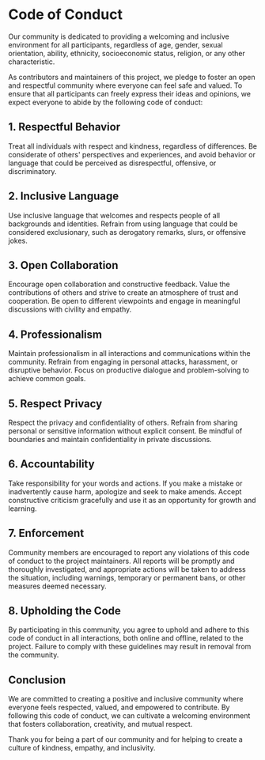# Code of Conduct

Our community is dedicated to providing a welcoming and inclusive environment for all participants, regardless of age, gender, sexual orientation, ability, ethnicity, socioeconomic status, religion, or any other characteristic.

As contributors and maintainers of this project, we pledge to foster an open and respectful community where everyone can feel safe and valued. To ensure that all participants can freely express their ideas and opinions, we expect everyone to abide by the following code of conduct:

## 1. Respectful Behavior

Treat all individuals with respect and kindness, regardless of differences. Be considerate of others' perspectives and experiences, and avoid behavior or language that could be perceived as disrespectful, offensive, or discriminatory.

## 2. Inclusive Language

Use inclusive language that welcomes and respects people of all backgrounds and identities. Refrain from using language that could be considered exclusionary, such as derogatory remarks, slurs, or offensive jokes.

## 3. Open Collaboration

Encourage open collaboration and constructive feedback. Value the contributions of others and strive to create an atmosphere of trust and cooperation. Be open to different viewpoints and engage in meaningful discussions with civility and empathy.

## 4. Professionalism

Maintain professionalism in all interactions and communications within the community. Refrain from engaging in personal attacks, harassment, or disruptive behavior. Focus on productive dialogue and problem-solving to achieve common goals.

## 5. Respect Privacy

Respect the privacy and confidentiality of others. Refrain from sharing personal or sensitive information without explicit consent. Be mindful of boundaries and maintain confidentiality in private discussions.

## 6. Accountability

Take responsibility for your words and actions. If you make a mistake or inadvertently cause harm, apologize and seek to make amends. Accept constructive criticism gracefully and use it as an opportunity for growth and learning.

## 7. Enforcement

Community members are encouraged to report any violations of this code of conduct to the project maintainers. All reports will be promptly and thoroughly investigated, and appropriate actions will be taken to address the situation, including warnings, temporary or permanent bans, or other measures deemed necessary.

## 8. Upholding the Code

By participating in this community, you agree to uphold and adhere to this code of conduct in all interactions, both online and offline, related to the project. Failure to comply with these guidelines may result in removal from the community.

## Conclusion

We are committed to creating a positive and inclusive community where everyone feels respected, valued, and empowered to contribute. By following this code of conduct, we can cultivate a welcoming environment that fosters collaboration, creativity, and mutual respect.

Thank you for being a part of our community and for helping to create a culture of kindness, empathy, and inclusivity.